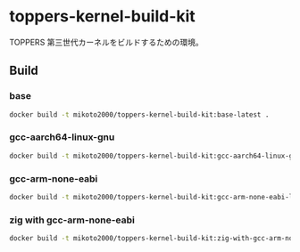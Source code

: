 # toppers-kernel-build-kit

TOPPERS 第三世代カーネルをビルドするための環境。

## Build

### base

```sh
docker build -t mikoto2000/toppers-kernel-build-kit:base-latest .
```

### gcc-aarch64-linux-gnu

```sh
docker build -t mikoto2000/toppers-kernel-build-kit:gcc-aarch64-linux-gnu-latest -f Dockerfile_gcc-aarch64-linux-gnu .
```

### gcc-arm-none-eabi

```sh
docker build -t mikoto2000/toppers-kernel-build-kit:gcc-arm-none-eabi-latest -f Dockerfile_gcc-arm-none-eabi .
```

### zig with gcc-arm-none-eabi

```sh
docker build -t mikoto2000/toppers-kernel-build-kit:zig-with-gcc-arm-none-eabi-latest -f Dockerfile_zig-with-gcc-arm-none-eabi .
```

